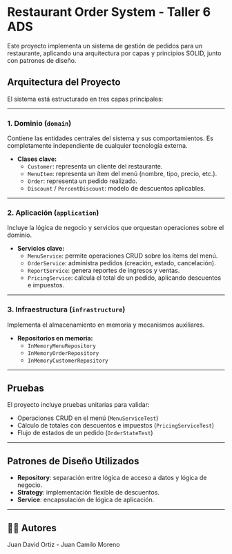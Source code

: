 # Restaurant Order System - Taller 6 ADS
Este proyecto implementa un sistema de gestión de pedidos para un restaurante, aplicando una arquitectura por capas y principios SOLID, junto con patrones de diseño.

## Arquitectura del Proyecto

El sistema está estructurado en tres capas principales:

---

### 1. **Dominio (`domain`)**
Contiene las entidades centrales del sistema y sus comportamientos. Es completamente independiente de cualquier tecnología externa.

- **Clases clave:**
  - `Customer`: representa un cliente del restaurante.
  - `MenuItem`: representa un ítem del menú (nombre, tipo, precio, etc.).
  - `Order`: representa un pedido realizado.
  - `Discount` / `PercentDiscount`: modelo de descuentos aplicables.

---

### 2. **Aplicación (`application`)**
Incluye la lógica de negocio y servicios que orquestan operaciones sobre el dominio.

- **Servicios clave:**
  - `MenuService`: permite operaciones CRUD sobre los ítems del menú.
  - `OrderService`: administra pedidos (creación, estado, cancelación).
  - `ReportService`: genera reportes de ingresos y ventas.
  - `PricingService`: calcula el total de un pedido, aplicando descuentos e impuestos.

---

### 3. **Infraestructura (`infrastructure`)**
Implementa el almacenamiento en memoria y mecanismos auxiliares.

- **Repositorios en memoria:**
  - `InMemoryMenuRepository`
  - `InMemoryOrderRepository`
  - `InMemoryCustomerRepository`

---

## Pruebas

El proyecto incluye pruebas unitarias para validar:

- Operaciones CRUD en el menú (`MenuServiceTest`)
- Cálculo de totales con descuentos e impuestos (`PricingServiceTest`)
- Flujo de estados de un pedido (`OrderStateTest`)

---

## Patrones de Diseño Utilizados

- **Repository**: separación entre lógica de acceso a datos y lógica de negocio.
- **Strategy**: implementación flexible de descuentos.
- **Service**: encapsulación de lógica de aplicación.

---


## 👨‍💻 Autores

Juan David Ortiz - Juan Camilo Moreno

